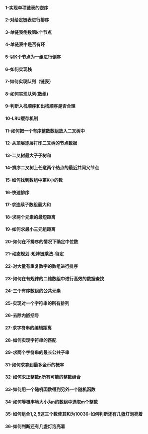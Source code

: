 
#### 1-实现单项链表的逆序
#### 2-对给定链表进行排序
#### 3-单链表倒数第k个节点
#### 4-单链表中是否有环
#### 5-以K个节点为一组进行倒序
#### 6-如何实现栈
#### 7-如何实现队列（链表）
#### 8-如何实现队列(数组)
#### 9-判断入栈顺序和出栈顺序是否合理
#### 10-LRU缓存机制
#### 11-如何把一个有序整数数组放入二叉树中
#### 12-从顶层逐层打印二叉树的节点数据
#### 13-二叉树最大子子树和
#### 14-排序二叉树上任意两个结点的最近共同父节点
#### 15-如何找到数组中第K小的数
#### 16-快速排序
#### 17-求连续子数组最大和
#### 18-求两个元素的最短距离
#### 19-如何求最小三元组距离
#### 20-如何在不排序的情况下确定中位数
#### 21-动态规划-矩阵链乘法-待定
#### 22-对大量有重复数字的数组进行排序
#### 23-如何在有规律的二维数组中进行高效的数据查找
#### 24-三个有序数组的公共元素
#### 25-实现对一个字符串的所有排列
#### 26-去除内嵌括号
#### 27-求字符串的编辑距离
#### 28-如何实现字符串的匹配
#### 29-求两个字符串的最长公共子串
#### 31-如何求拿到最多金币的概率
#### 32-如何求正整数n所有可能的整数组合
#### 33-如何用一个随机函数得到另外一个随机函数
#### 34-如何等概率地大小为n的数组中选取m个整数
#### 35-如何组合1,2,5这三个数使其和为10036-如何判断还有几盏灯泡亮着
#### 36-如何判断还有几盏灯泡亮着